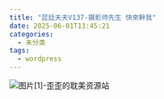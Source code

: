 ```yaml
---
title: "昆廷夫夫V137-摄影师先生 快來幹我"
date: 2025-06-01T13:45:21
categories:
  - 未分类
tags:
  - wordpress
---
```


![图片[1]-歪歪的耽美资源站](/images/%e6%98%86%e5%bb%b7%e5%a4%ab%e5%a4%abv137-%e6%91%84%e5%bd%b1%e5%b8%88%e5%85%88%e7%94%9f-%e5%bf%ab%e4%be%86%e5%b9%b9%e6%88%91-0.jpg)
